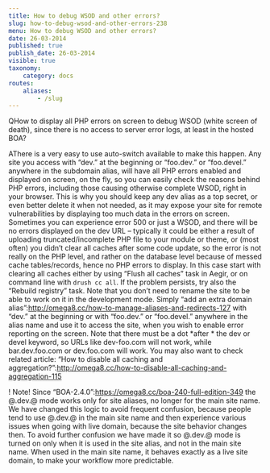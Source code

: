 ```yaml
---
title: How to debug WSOD and other errors?
slug: how-to-debug-wsod-and-other-errors-238
menu: How to debug WSOD and other errors?
date: 26-03-2014
published: true
publish_date: 26-03-2014
visible: true
taxonomy:
    category: docs
routes:
    aliases:
        - /slug
---
```


<a name="debug-q"></a>

QHow to display all PHP errors on screen to debug WSOD (white screen of death), since there is no access to server error logs, at least in the hosted BOA?

<a name="debug-a"></a>

AThere is a very easy to use auto-switch available to make this happen. Any site you access with “dev.” at the beginning or “foo.dev.” or “foo.devel.” anywhere in the subdomain alias, will have all PHP errors enabled and displayed on screen, on the fly, so you can easily check the reasons behind PHP errors, including those causing otherwise complete WSOD, right in your browser. This is why you should keep any dev alias as a top secret, or even better delete it when not needed, as it may expose your site for remote vulnerabilities by displaying too much data in the errors on screen. Sometimes you can experience error 500 or just a WSOD, and there will be no errors displayed on the dev URL – typically it could be either a result of uploading truncated/incomplete PHP file to your module or theme, or (most often) you didn’t clear all caches after some code update, so the error is not really on the PHP level, and rather on the database level because of messed cache tables/records, hence no PHP errors to display. In this case start with clearing all caches either by using “Flush all caches” task in Aegir, or on command line with `drush cc all`. If the problem persists, try also the “Rebuild registry” task. Note that you don’t need to rename the site to be able to work on it in the development mode. Simply “add an extra domain alias”:http://omega8.cc/how-to-manage-aliases-and-redirects-127 with “dev.” at the beginning or with “foo.dev.” or “foo.devel.” anywhere in the alias name and use it to access the site, when you wish to enable error reporting on the screen. Note that there must be a dot *after * the dev or devel keyword, so URLs like dev-foo.com will not work, while bar.dev.foo.com or dev.foo.com will work. You may also want to check related article: “How to disable all caching and aggregation?”:http://omega8.cc/how-to-disable-all-caching-and-aggregation-115

 ! Note! Since “BOA-2.4.0”:https://omega8.cc/boa-240-full-edition-349 the @.dev.@ mode works only for site aliases, no longer for the main site name. We have changed this logic to avoid frequent confusion, because people tend to use @.dev.@ in the main site name and then experience various issues when going with live domain, because the site behavior changes then. To avoid further confusion we have made it so @.dev.@ mode is turned on only when it is used in the site alias, and not in the main site name. When used in the main site name, it behaves exactly as a live site domain, to make your workflow more predictable.